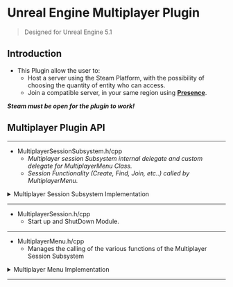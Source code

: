 # Unreal Engine Multiplayer Plugin
> Designed for Unreal Engine 5.1

## Introduction
- This Plugin allow the user to:
    - Host a server using the Steam Platform, with the possibility of choosing the quantity of entity who can access.
    - Join a compatible server, in your same region using [**Presence**](https://docs.unrealengine.com/4.26/en-US/ProgrammingAndScripting/Online/PresenceInterface/). 
    
***Steam must be open for the plugin to work!*** 

## Multiplayer Plugin API

--------------------------------------
  - MultiplayerSessionSubsystem.h/cpp
    - *Multiplayer session Subsystem internal delegate and custom delegate for MultiplayerMenu Class.*
    - *Session Functionality (Create, Find, Join, etc..) called by MultiplayerMenu.*
    
<details><summary>  Multiplayer Session Subsystem Implementation </summary><blockquote>
	
## Multiplayer Session Subsystem
```C++
UCLASS()
class MULTIPLAYERSESSION_API UMultiplayerSessionSubsystem : public UGameInstanceSubsystem
```
<details><summary>  Include </summary><blockquote>

### Include
```C++
//.h inclue
#include "CoreMinimal.h"
#include "Subsystems/GameInstanceSubsystem.h"
#include "Interfaces/OnlineSessionInterface.h"
#include "MultiplayerSessionSubsystem.generated.h"

//.cpp include
#include "MultiplayerSessionSubsystem.h"
#include "OnlineSubsystem.h"
#include "OnlineSessionSettings.h"
```

</blockquote></details>
<details><summary>  Constructor </summary><blockquote>


### Constructor
```C++
UMultiplayerSessionSubsystem::UMultiplayerSessionSubsystem() :
	CreateSessionCompleteDelegate(FOnCreateSessionCompleteDelegate::CreateUObject(this, &UMultiplayerSessionSubsystem::OnCreateSessionComplete)),
	FindSessionsCompleteDelegate(FOnFindSessionsCompleteDelegate::CreateUObject(this, &ThisClass::OnFindSessionComplete)),
	JoinSessionCompleteDelegate(FOnJoinSessionCompleteDelegate::CreateUObject(this, &ThisClass::OnJoinSessionComplete)),
	DestroySessionCompleteDelegate(FOnDestroySessionCompleteDelegate::CreateUObject(this, &ThisClass::OnDestroySessionComplete)),
	StartSessionCompleteDelegate(FOnStartSessionCompleteDelegate::CreateUObject(this, &ThisClass::OnStartSessionComplete))

{
	IOnlineSubsystem* Subsystem = IOnlineSubsystem::Get();
	if (Subsystem)
	{
		SessionInterface = Subsystem->GetSessionInterface();
	}
}
```
- Bind the various delegates
- Set up the Session Interface

</details>
<details><summary>  Public Members </summary><blockquote>


### Public Members
--------------------------------------
***Custom Delegate for MultiplayerMenu Class***
```C++
//Blueprint Compatible (is UCLASS) -> Dynamic
DECLARE_DYNAMIC_MULTICAST_DELEGATE_OneParam(FMultiplayerOnCreateSessionComplete, bool, bWasSuccessful);
	FMultiplayerOnCreateSessionComplete MultiplayerOnCreateSessionComplete;
DECLARE_DYNAMIC_MULTICAST_DELEGATE_OneParam(FMultiplayerOnDestroySessionComplete, bool, bWasSuccessful);
	FMultiplayerOnDestroySessionComplete MultiplayerOnDestroySessionComplete;
DECLARE_DYNAMIC_MULTICAST_DELEGATE_OneParam(FMultiplayerOnStartSessionComplete, bool, bWasSuccessful);
	FMultiplayerOnStartSessionComplete MultiplayerOnStartSessionComplete;

//Not Blueptint Compatible (NOT UCLASS)
//Array of session found passed by ref for not copy it
DECLARE_MULTICAST_DELEGATE_TwoParams(FMultiplayerOnFindSessionComplete, const TArray<FOnlineSessionSearchResult>& SessionResult, bool bWasSuccessful);
	FMultiplayerOnFindSessionComplete MultiplayerOnFindSessionComplete;
DECLARE_MULTICAST_DELEGATE_OneParam(FMultiplayerOnJoinSessionComplete, EOnJoinSessionCompleteResult::Type Reuslt);
	FMultiplayerOnJoinSessionComplete MultiplayerOnJoinSessionComplete;
```
--------------------------------------
***Create Session Method*** 
```C++
void CreateSession(int32 NumPublicConnections, FString MatchType);
```
- Parameters:
  - int32 NumPublicConnections = Number of players that can connect.
  - FString MatchType = Set the MetchType so we'r sure to join only in the sessions we are interested in.
- Called when press the 'HostButton'
- Used to set the various Session Settings for the Session Creation
- Try to IOnlineSessionPtr->CreateSession(), if fail unbind the delegate *CreateSessionCompleteDelegateHandle* and cast the custom delegate ```MultiplayerOnCreateSessionComplete.Broadcast(false)```
--------------------------------------
***Find Session Method***
```C++
void FindSession(int32 MaxSearchResults);
```
- Parameters:
  - int32 MaxSearchResults = Max number of session searched, usually set to a high number because we're using the open steam ID 480 so there'll be a lot of possible session.
- Called when press the 'JoinButton'
- Set some search sarameters taken from ```TSharedPtr<FOnlineSessionSearch> LastSessionSearch```
- Try to IOnlineSessionPtr->FindSession(), if fail unbind the delegate *FindSessionsCompleteDelegateHandle* and cast the custom delegate ```MultiplayerOnFindSessionComplete.Broadcast(TArray<FOnlineSessionSearchResult>(), false);```
--------------------------------------
***Join Session Method***
```
void JoinSession(const FOnlineSessionSearchResult& SessionResult);
```
- Parameters:
  - const FOnlineSessionSearchResult& SessionResult = The desired session to join
- Called when Menu find a session (UMultiplayerMenu::OnFindSession)
- Try to IOnlineSessionPtr->JoinSession(), if fail unbind the delegate *JoinSessionCompleteDelegateHandle* and cast the custom delegate ```MultiplayerOnJoinSessionComplete.Broadcast(EOnJoinSessionCompleteResult::UnknownError);```
--------------------------------------
***Destroy Session Method***
```
void DestroySession();
```
- Called in CreateSession When can't create a session
- Try to IOnlineSessionPtr->DestroySession(), if fail unbind the delegate *DestroySessionCompleteDelegateHandle* and cast the custom delegate ```MultiplayerOnDestroySessionComplete.Broadcast(false);```
--------------------------------------
***Start Session Method***
```
void StartSession();
```
- No default implementation
- Called inside OnCreateSessionComplete().

</blockquote></details>	
<details><summary>  Protected Members </summary><blockquote>	
	
### Protected Members
Internal callbacks for the delegate we'll add to the online session interface delegate list, don't need to be called outside this class.
	
--------------------------------------
***On Create Session Complete Method*** 
```C++
void OnCreateSessionComplete(FName SessionName, bool bWasSuccessful);
```
- Remove *CreateSessionCompleteDelegateHandle* once the session is succesfully complete.
- Broadcast our own custom delegate for success of the creation ```MultiplayerOnCreateSessionComplete.Broadcast(bWasSuccessful);```
--------------------------------------
***On Find Session Complete Method*** 
```C++
void OnFindSessionComplete(bool bWasSuccessful);
```
- Broadcast our own custom delegate for Finding session, passing the array of SearchResult ```MultiplayerOnFindSessionComplete.Broadcast(LastSessionSearch->SearchResults, bWasSuccessful);```
- Remove *FindSessionsCompleteDelegateHandle* once the session is succesfully Found.
- In case the array of SeachResult is empty ```MultiplayerOnFindSessionComplete.Broadcast(TArray<FOnlineSessionSearchResult>(), false);```
--------------------------------------
***On Join Session Complete Method*** 
```C++
void OnJoinSessionComplete(FName SessionName, EOnJoinSessionCompleteResult::Type Result);
```
- Remove *JoinSessionCompleteDelegateHandle*
- Broadcast our own custom delegate ```MultiplayerOnJoinSessionComplete.Broadcast(Result);```
--------------------------------------
***On Destroy Session Complete Method*** 
```C++
void OnDestroySessionComplete(FName SessionName, bool bWasSuccessful);
```
- Remove *DestroySessionCompleteDelegateHandle*
- If the session was successfully destroyed but we are still trying to create a session we call the *Create Session Method* again, used if the session is destroyed by mistake.
- Broadcast our own custom delegate ```MultiplayerOnDestroySessionComplete.Broadcast(bWasSuccessful);```
--------------------------------------
***On Start Session Complete Method*** 
```C++
void OnStartSessionComplete(FName SessionName, bool bWasSuccessful);
```
- No default implementation
--------------------------------------
</blockquote></details>
<details><summary>  Private Members </summary><blockquote>	

### Private Members 

 - bool bCreateSessionOnDestroy{ false } = check this when a session has been destroyes, if true we'll create a new session.
 - int32 LastNumPublicConnections = Used by the *Create Session Method* called by *On Destroy Session Complete Method*.
 - FString LastMathType = Used by the *Create Session Method* called by *On Destroy Session Complete Method*.
 - IOnlineSessionPtr SessionInterface = Interface for accessing the session management service. 
 - TSharedPtr<FOnlineSessionSearch> LastSessionSearch = Parameter for the session search.
 - TSharedPtr<FOnlineSessionSettings> LastSessionSettings = Setting for the creation of a session.
 - A bunch of delegate and delegate handle used for internal callbacks.
	```C++
	FOnCreateSessionCompleteDelegate CreateSessionCompleteDelegate;
	FDelegateHandle CreateSessionCompleteDelegateHandle;

	FOnFindSessionsCompleteDelegate FindSessionsCompleteDelegate;
	FDelegateHandle FindSessionsCompleteDelegateHandle;

	FOnJoinSessionCompleteDelegate JoinSessionCompleteDelegate;
	FDelegateHandle JoinSessionCompleteDelegateHandle;

	FOnDestroySessionCompleteDelegate DestroySessionCompleteDelegate;
	FDelegateHandle DestroySessionCompleteDelegateHandle;

	FOnStartSessionCompleteDelegate StartSessionCompleteDelegate;
	FDelegateHandle StartSessionCompleteDelegateHandle;
	```

</blockquote></details>	
</blockquote></details>

--------------------------------------

  - MultiplayerSession.h/cpp 
    - Start up and ShutDown Module.
--------------------------------------
  - MultiplayerMenu.h/cpp 
    - Manages the calling of the various functions of the Multiplayer Session Subsystem

<details><summary>  Multiplayer Menu Implementation </summary><blockquote>
	
 ## Multiplayer Menu
```C++
UCLASS()
class MULTIPLAYERSESSION_API UMultiplayerMenu : public UUserWidget
```
<details><summary>  Include </summary><blockquote>

### Include
```C++
//.h inclue
#include "CoreMinimal.h"
#include "Blueprint/UserWidget.h"
#include "OnlineSessionSettings.h"
#include "Interfaces/OnlineSessionInterface.h"
#include "MultiplayerMenu.generated.h"

//.cpp include
#include "MultiplayerMenu.h"
#include "Components/Button.h"
#include "MultiplayerSessionSubsystem.h"
#include "OnlineSubsystem.h"
```
</blockquote></details>
<details><summary>  Public Members </summary><blockquote>
	
### Public Members
--------------------------------------
***Menu Set Up Method***
```C++
UFUNCTION(BlueprintCallable)
		void MenuSetUp(int32 NumConnections = 4, FString TypeOfMatch = FString(TEXT("FreeForAll")), FString LobbyPath = FString(TEXT("/Game/ThirdPerson/Maps/LobbyMap"))); 
```
- Parameters:
  - int32 NumConnections = Number of players that can connect.
  - FString TypeOfMatch = Set the MetchType so we'r sure to join only in the sessions we are interested in, in this case is "FreeForAll"
  - FString LobbyPath = set the path to the lobby Map
- Call this in the level Blueprint of the first loaded Map
- Add the Menu widget to the viewport and set the input mode on UI
- Access the Game instance for setting the MultiplayerSessionSubsystem
- Bind the callbacks to the MultiplayerSessionSubsystem calls
--------------------------------------
</blockquote></details>
<details><summary>  Protected Members </summary><blockquote>	

### Protected Members 
--------------------------------------
***Initialize Method***
```C++
virtual bool Initialize() override;
```
- Bind the custom Host button function to the delegate event HostButtonClicked using AddDynamic
- bind the custom Join button function to the delegate event JoinButtonClicked using AddDynamic
--------------------------------------
***NativeDestruct Method***
```C++
virtual void NativeDestruct() override;
```
- Called by the user widget when travel to another Level
- Inside we call the Menu Tear Down for add again input to the player
--------------------------------------
***On Create Session Method***
```C++
UFUNCTION();
void OnCreateSession(bool bWasSuccesful);
```
- Parameters
  - bool bWasSuccesful = true if succesfuly create the session
- Callback for the castom delegate called on the Multiplayer Session Subsystem ```MultiplayerOnCreateSessionComplete```
- Handle the Server travel to the lobby path
--------------------------------------
***On Destroy Session Method***
```C++
UFUNCTION();
void OnDestroySession(bool bWasSuccesful);
```
- Parameters
  - bool bWasSuccesful = true if succesfuly destroy the session
- Called on ```MultiplayerOnDestroySessionComplete```
- No default implementation
--------------------------------------
***On Start Session Method***
```C++
UFUNCTION();
void OnStartSession(bool bWasSuccesful);
```
- Parameters
  - bool bWasSuccesful = true if succesfuly start the session
- Called on ```MultiplayerOnStartSessionComplete```
- No default implementation
--------------------------------------
***On Find Session Method***
```C++
void OnFindSession(const TArray<FOnlineSessionSearchResult>& SessionResult, bool bWasSuccesful);
```
- Parameters:
  - const TArray<FOnlineSessionSearchResult>& SessionResult = array sessions found.
  - bool bWasSuccesful.
- Called on ```MultiplayerOnFindSessionComplete```.
- Check if there is a valis session in the array based on "MatchType".
- If found call ```MultiplayerSessionSubsystem->JoinSession(Result);``` for the travel.
--------------------------------------
***On Join Session Method***
```C++
void OnJoinSession(EOnJoinSessionCompleteResult::Type Reuslt);
```
- Parameters:
  - EOnJoinSessionCompleteResult::Type Reuslt = enum that let you know the state of the joining process
- Get the IP Address and the Player controller (from the game instance) and call Client Travel
--------------------------------------
</blockquote></details>
<details><summary>  Private Members </summary><blockquote>	
	
### Private Members 
--------------------------------------
***Host Button Clicked Method***
```C++
UFUNCTION();
void HostButtonClicked();
```
- When Host button is clicked call ```MultiplayerSessionSubsystem->CreateSession(NumConnection, MatchType);```
--------------------------------------
***Join Button Clicked Method***
```C++
UFUNCTION();
void JoinButtonClicked();
```
- When Join button is clicked call ```MultiplayerSessionSubsystem->FindSession(MaxSessionResult);```
--------------------------------------
***Menu Tear Down Method***
```C++
void MenuTearDown();
```
- Add again input to the player
- Called when we have to destroy the menu widget
--------------------------------------
***Variables***
   
- UPROPERTY(meta = (BindWidget)) class UButton* HostButton; = used for link the button widget to our button variable in c++ the variable has to have the exact same name of the button
- UPROPERTY(meta = (BindWidget)) class UButton* JoinButton; = used for link the button widget to our button variable in c++ the variable has to have the exact same name of the button
- class UMultiplayerSessionSubsystem* MultiplayerSessionSubsystem; = the susbsystem designed to handle all online session
- int32 NumConnection{ 4 };
- int32 MaxSessionResult{ 10000 };
- FString MatchType{ TEXT("FreeForAll") };
- FString PathToLobby{ TEXT("") };
--------------------------------------

</blockquote></details>
</blockquote></details>

--------------------------------------
